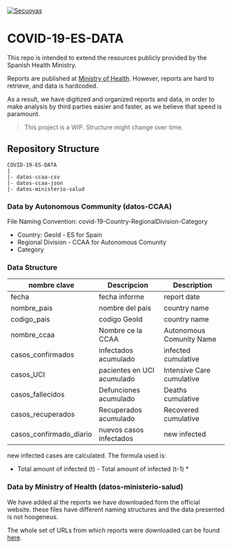 <a href="https://coronavirus.secuoyas.com"><img src="https://coronavirus.secuoyas.com/img/COVID-19-ES-Cover.png" title="covid-19-es-cover" alt="Secuoyas"></a>

# COVID-19-ES-DATA

This repo is intended to extend the resources publicly provided by the Spanish Health Ministry.

Reports are published at [Ministry of Health](https://www.mscbs.gob.es/profesionales/saludPublica/ccayes/alertasActual/nCov-China/situacionActual.htm). However, reports are hard to retrieve, and data is hardcoded.

As a result, we have digitized and organized reports and data, in order to make analysis by third parties easier and faster, as we believe that speed is paramount. 



> This project is a WIP. Structure might change over time.



## Repository Structure

```
COVID-19-ES-DATA
|
|- datos-ccaa-csv
|- datos-ccaa-json
|- datos-ministerio-salud
```

### Data by Autonomous Community (datos-CCAA)

File Naming Convention: covid-19-Country-RegionalDivision-Category

+ Country: GeoId - ES for Spain
+ Regional Division - CCAA for Autonomous Comunity
+ Category



### Data Structure

| nombre clave | Descripcion| Description|
| --- | --- | --- |
| fecha | fecha informe | report date |
| nombre_pais | nombre del pais | country name |
| codigo_pais | codigo GeoId | country name |
| nombre_ccaa | Nombre ce la CCAA | Autonomous Comunity Name |
| casos_confirmados | infectados acumulado | infected cumulative |
| casos_UCI | pacientes en UCI acumulado | Intensive Care cumulative|
| casos_fallecidos | Defunciones acumulado | Deaths cumulative|
| casos_recuperados | Recuperados acumulado | Recovered cumulative |
| casos_confirmado_diario | nuevos casos infectados | new infected |



new infected cases are calculated. The formula used is:
* Total amount of infected (t) - Total amount of infected (t-1) *



### Data by Ministry of Health (datos-ministerio-salud)

We have added al the reports we have downloaded form the official website. these files have different naming structures and the data presented is not hoogeneus. 

The whole set of URLs from which reports were downloaded can be found [here](https://docs.google.com/spreadsheets/d/1lZNB6Hcdq9cbaZCZKvloJfdzicLzvdH6-1jGIL6uE5E/edit?usp=sharing).


